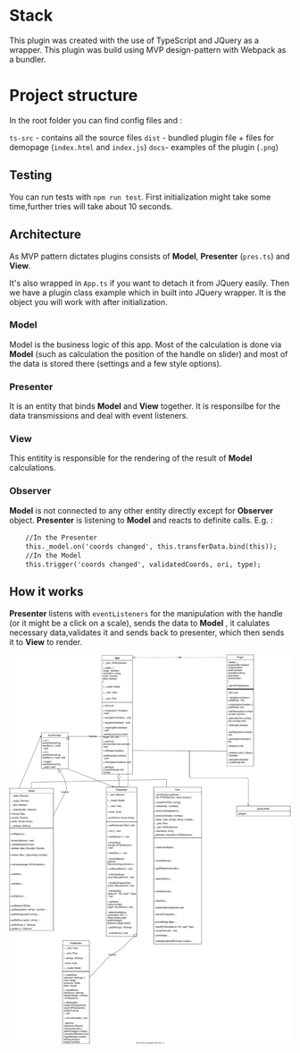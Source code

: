 # Stack

This plugin was created with the use of TypeScript and JQuery as a wrapper. This plugin was build using MVP design-pattern with Webpack as a bundler.

# Project structure

In the root folder you can find config files and :

`ts-src` - contains all the source files
`dist` - bundled plugin file + files for demopage (`index.html` and `index.js`)
`docs`- examples of the plugin (`.png`)

## Testing

You can run tests with `npm run test`. First initialization might take some time,further tries will take about 10 seconds.

## Architecture

As MVP pattern dictates plugins consists of **Model**, **Presenter** (`pres.ts`) and **View**.

It's also wrapped in `App.ts` if you want to detach it from JQuery easily.
Then we have a plugin class example which in built into JQuery wrapper. It is the object you will work with after initialization.

### Model

Model is the business logic of this app. Most of the calculation is done via **Model** (such as calculation the position of the handle on slider) and most of the data is stored there (settings and a few style options).

### Presenter

It is an entity that binds **Model** and **View** together. It is responsilbe for the data transmissions and deal with event listeners.

### View

This entitity is responsible for the rendering of the result of **Model** calculations.

### Observer

**Model** is not connected to any other entity directly except for **Observer** object. **Presenter** is listening to **Model** and reacts to definite calls. E.g. :

```
    //In the Presenter
    this._model.on('coords changed', this.transferData.bind(this));
    //In the Model
    this.trigger('coords changed', validatedCoords, ori, type);
```

## How it works

**Presenter** listens with `eventListeners` for the manipulation with the handle (or it might be a click on a scale), sends the data to **Model** , it calulates necessary data,validates it and sends back to presenter, which then sends it to **View** to render.

![Architecture](</docs/plugin2(white).svg>)
